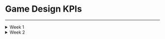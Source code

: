 # Game Design KPIs

---

<details>

<summary>Week 1</summary>

## Documentation KPIs

| Documentation                  | To target | Current | Next week's objective |
|--------------------------------|-----------|---------|-----------------------|
| Functional specifications (V1) | 100%      | 60%     | 80%                   |
| Technical specification (V1)   | 100%      | 50%     | 70%                   |
| Test plan (V1)                 | 100%      | 25%     | 50%                   |
| Stage mock up documented       | 100%      | 70%     | 100%                  |

- **Functional specifications (V1)**
  - 0%: nothing
  - 70%: written
  - 100%: validated by the group

- **Technical specification (V1)**
  - 0%: nothing
  - 70%: written
  - 100%: validated by the group

- **Test plan (V1)**
  - 0%: nothing
  - 70%: written
  - 100%: validated by the group

- **Stage mock up documented**
  - 0%: nothing
  - 35%: draft
  - 70%: validated by the group
  - 100%: insert in documentation

## Deliverables KPIs

| Deliverables       | To target | Current | Next week's objective |
|--------------------|-----------|---------|-----------------------|
| Game idea document | 100%      | 100%    | /                     |
| Prototype          | 100%      | 0%      | 100%                  |

- **Game idea document:**
  - 0%: nothing
  - 70%: written
  - 90%: validated by the group
  - 100%: sent to Konstantinos Dimopoulos (PDF format) and pushed on Github

- **Prototype:**
  - 0%: nothing
  - 70%: written
  - 90%: validated by the group
  - 100%: sent to Konstantinos Dimopoulos (PDF format) and pushed on Github

## Testing KPIs

| Testing   | To target | Current | Next week's objective |
|-----------|-----------|---------|-----------------------|
| Test case | 51/51     | 0/51    | 0/51                  |

- **Test case**: number of test that passed

## Game development KPIs

| Game development                  | To target   | Current         | Next week's objective |
|-----------------------------------|-------------|-----------------|-----------------------|
| Stage designed on Unreal Engine   | Implemented | Not implemented | Implemented           |

- **Level 1 designed on Unreal Engine**: implemented and push on github

---

</details>

<details>

<summary>Week 2</summary>

## Documentation KPIs

| Documentation                   | To target | Current | Next week's objective |
|---------------------------------|-----------|---------|-----------------------|
| Functionnal specifications (V1) | 100%      | 100%    | /                     |
| Technical specification (V1)    | 100%      | 100%    | /                     |
| Test plan (V1)                  | 100%      | 100%    | /                     |
| Stage mock up documented        | 100%      | 100%    | 100%                  |
| Functionnal specifications (V2) | 100%      | 20%     | 40%                   |
| Technical specification (V2)    | 100%      | 10%     | 40%                   |
| Test plan (V2)                  | 100%      | 10%     | 30%                   |

- **Functional specifications (V1 and V2)**
  - 0%: nothing
  - 70%: written
  - 100%: validated by the group

- **Technical specification (V1 and V2)**
  - 0%: nothing
  - 70%: written
  - 100%: validated by the group

- **Test plan (V1 and V2)**
  - 0%: nothing
  - 70%: written
  - 100%: validated by the group

- **stage mock up documented**
  - 0%: nothing
  - 35%: draft
  - 70%: validated by the group
  - 100%: insert in documentation

## Deliverables KPIs

| Deliverables       | To target   | Current         | Next week's objective |
|--------------------|-------------|-----------------|-----------------------|
| Game idea document | 100%        | 100%            | /                     |
| Prototype          | Implemented | Implemented     | /                     |
| Prototype survey   | 100%        | 100%            | /                     |
| Vertical slice     | Implemented | Not implemented | Implemented           |

- **Game idea document:**
  - 0%: nothing
  - 70%: written
  - 90%: validated by the group
  - 100%: sent to Konstantinos Dimopoulos (PDF format) and pushed on Github

- **Prototype*:**
  - tested by at least 3 different people
  - implemented and push on github

- **Prototype survey:**
  - 0%: nothing
  - 70%: written
  - 80%: validated by the group
  - 90%: Answered by at least 3 people
  - 100%: Pushed on Github

- **Vertical slice:**
  - implemented and push on github

## Testing KPIs

| Testing   | To target | Current | Next week's objective |
|-----------|-----------|---------|-----------------------|
| Test case | 51/51     | 0/51    | 0/51                  |

- **Test case**: number of test that passed

## Game development KPIs

| Game development                  | To target   | Current         | Next week's objective |
|-----------------------------------|-------------|-----------------|-----------------------|
| Stage designed on Unreal Engine   | Implemented | Not implemented | Implemented           |

- **Level 1 designed on Unreal Engine**: implemented and push on github

---

</details>
